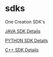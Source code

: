 # sdks
One Creation SDK's



[JAVA SDK Details](java-sdk-readme.md)

[PYTHON SDK Details](python-sdk-readme.md)

[C++ SDK Details](C++-sdk-readme.md)
